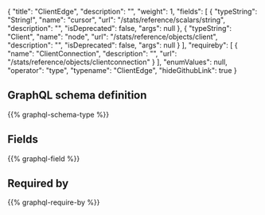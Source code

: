{
  "title": "ClientEdge",
  "description": "",
  "weight": 1,
  "fields": [
    {
      "typeString": "String!",
      "name": "cursor",
      "url": "/stats/reference/scalars/string",
      "description": "",
      "isDeprecated": false,
      "args": null
    },
    {
      "typeString": "Client",
      "name": "node",
      "url": "/stats/reference/objects/client",
      "description": "",
      "isDeprecated": false,
      "args": null
    }
  ],
  "requireby": [
    {
      "name": "ClientConnection",
      "description": "",
      "url": "/stats/reference/objects/clientconnection"
    }
  ],
  "enumValues": null,
  "operator": "type",
  "typename": "ClientEdge",
  "hideGithubLink": true
}
## GraphQL schema definition

{{% graphql-schema-type %}}

## Fields

{{% graphql-field %}}

## Required by

{{% graphql-require-by %}}
